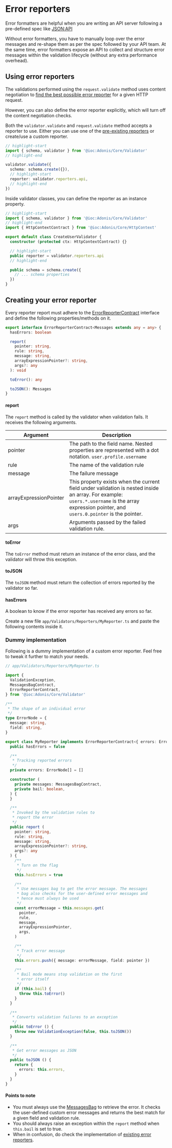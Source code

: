 # Error reporters

Error formatters are helpful when you are writing an API server following a pre-defined spec like [JSON\:API](https://jsonapi.org/)

Without error formatters, you have to manually loop over the error messages and re-shape them as per the spec followed by your API team. At the same time, error formatters expose an API to collect and structure error messages within the validation lifecycle (without any extra performance overhead).

## Using error reporters
The validations performed using the `request.validate` method uses content negotiation to [find the best possible error reporter](./introduction.md#server-rendered-app) for a given HTTP request.

However, you can also define the error reporter explicitly, which will turn off the content negotiation checks.

Both the `validator.validate` and `request.validate` method accepts a reporter to use. Either you can use one of the [pre-existing reporters](https://github.com/adonisjs/validator/blob/develop/src/Validator/index.ts#L219-L222) or create/use a custom reporter.

```ts
// highlight-start
import { schema, validator } from '@ioc:Adonis/Core/Validator'
// highlight-end

validator.validate({
  schema: schema.create({}),
  // highlight-start
  reporter: validator.reporters.api,
  // highlight-end
})
```

Inside validator classes, you can define the reporter as an instance property.

```ts
// highlight-start
import { schema, validator } from '@ioc:Adonis/Core/Validator'
// highlight-end
import { HttpContextContract } from '@ioc:Adonis/Core/HttpContext'

export default class CreateUserValidator {
  constructor (protected ctx: HttpContextContract) {}

  // highlight-start
  public reporter = validator.reporters.api
  // highlight-end

  public schema = schema.create({
    // ... schema properties
  })
}
```

## Creating your error reporter
Every reporter report must adhere to the [ErrorReporterContract](https://github.com/adonisjs/validator/blob/develop/adonis-typings/validator.ts#L168) interface and define the following properties/methods on it.

```ts
export interface ErrorReporterContract<Messages extends any = any> {
  hasErrors: boolean

  report(
    pointer: string,
    rule: string,
    message: string,
    arrayExpressionPointer?: string,
    args?: any
  ): void

  toError(): any

  toJSON(): Messages
}
```

#### report
The `report` method is called by the validator when validation fails. It receives the following arguments.

| Argument | Description |
|-----------|-------------|
| pointer | The path to the field name. Nested properties are represented with a dot notation. `user.profile.username` |
| rule | The name of the validation rule |
| message | The failure message |
| arrayExpressionPointer | This property exists when the current field under validation is nested inside an array. For example: `users.*.username` is the array expression pointer, and `users.0.pointer` is the pointer. |
| args | Arguments passed by the failed validation rule. |

#### toError
The `toError` method must return an instance of the error class, and the validator will throw this exception.

#### toJSON
The `toJSON` method must return the collection of errors reported by the validator so far.

#### hasErrors
A boolean to know if the error reporter has received any errors so far.

Create a new file `app/Validators/Reporters/MyReporter.ts` and paste the following contents inside it.

### Dummy implementation
Following is a dummy implementation of a custom error reporter. Feel free to tweak it further to match your needs.

```ts
// app/Validators/Reporters/MyReporter.ts

import {
  ValidationException,
  MessagesBagContract,
  ErrorReporterContract,
} from '@ioc:Adonis/Core/Validator'

/**
 * The shape of an individual error
 */
type ErrorNode = {
  message: string,
  field: string,
}

export class MyReporter implements ErrorReporterContract<{ errors: ErrorNode[] }> {
  public hasErrors = false

  /**
   * Tracking reported errors
   */
  private errors: ErrorNode[] = []

  constructor (
    private messages: MessagesBagContract,
    private bail: boolean,
  ) {
  }

  /**
   * Invoked by the validation rules to
   * report the error
   */
  public report (
    pointer: string,
    rule: string,
    message: string,
    arrayExpressionPointer?: string,
    args?: any
  ) {
    /**
     * Turn on the flag
     */
    this.hasErrors = true

    /**
     * Use messages bag to get the error message. The messages
     * bag also checks for the user-defined error messages and
     * hence must always be used
     */
    const errorMessage = this.messages.get(
      pointer,
      rule,
      message,
      arrayExpressionPointer,
      args,
    )

    /**
     * Track error message
     */
    this.errors.push({ message: errorMessage, field: pointer })

    /**
     * Bail mode means stop validation on the first
     * error itself
     */
    if (this.bail) {
      throw this.toError()
    }
  }

  /**
   * Converts validation failures to an exception
   */
  public toError () {
    throw new ValidationException(false, this.toJSON())
  }

  /**
   * Get error messages as JSON
   */
  public toJSON () {
    return {
      errors: this.errors,
    }
  }
}
```

#### Points to note

- You must always use the [MessagesBag](https://github.com/adonisjs/validator/blob/develop/src/MessagesBag/index.ts) to retrieve the error. It checks the user-defined custom error messages and returns the best match for a given field and validation rule.
- You should always raise an exception within the `report` method when `this.bail` is set to true.
- When in confusion, do check the implementation of [existing error reporters](https://github.com/adonisjs/validator/tree/develop/src/ErrorReporter).
